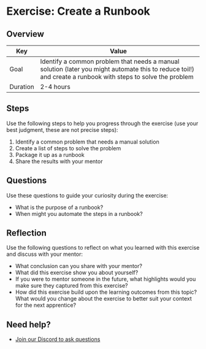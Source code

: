 # Exercise: Create a Runbook

## Overview

| Key | Value |
| --- | --- |
| Goal | Identify a common problem that needs a manual solution (later you might automate this to reduce toil!) and create a runbook with steps to solve the problem |
| Duration | 2-4 hours |


## Steps

Use the following steps to help you progress through the exercise (use your best judgment, these are not precise steps):

1. Identify a common problem that needs a manual solution
2. Create a list of steps to solve the problem
3. Package it up as a runbook
4. Share the results with your mentor

## Questions

Use these questions to guide your curiosity during the exercise:

- What is the purpose of a runbook? 
- When might you automate the steps in a runbook?

## Reflection

Use the following questions to reflect on what you learned with this exercise and discuss with your mentor:

- What conclusion can you share with your mentor?
- What did this exercise show you about yourself?
- If you were to mentor someone in the future, what highlights would you make sure they captured from this exercise? 
- How did this exercise build upon the learning outcomes from this topic? What would you change about the exercise to better suit your context for the next apprentice?
## Need help?

- [Join our Discord to ask questions](https://discord.gg/bDVYvG3Czd)
